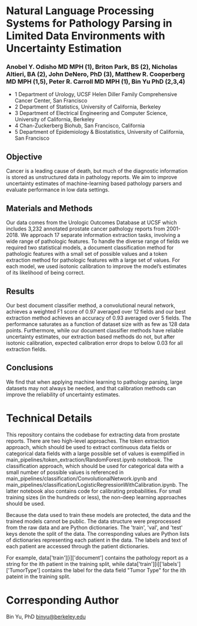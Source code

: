 # Natural Language Processing Systems for Pathology Parsing in Limited Data Environments with Uncertainty Estimation

### Anobel Y. Odisho MD MPH (1), Briton Park, BS (2), Nicholas Altieri, BA (2), John DeNero, PhD (3), Matthew R. Cooperberg MD MPH (1,5), Peter R. Carroll MD MPH (1), Bin Yu PhD (2,3,4)

- 1 Department of Urology, UCSF Helen Diller Family Comprehensive Cancer Center, San Francisco
- 2 Department of Statistics, University of California, Berkeley
- 3 Department of Electrical Engineering and Computer Science, University of California, Berkeley
- 4 Chan-Zuckerberg Biohub, San Francisco, California
- 5 Department of Epidemiology & Biostatistics, University of California, San Francisco

## Objective
Cancer is a leading cause of death, but much of the diagnostic information is stored as unstructured data in pathology reports. We aim to improve uncertainty estimates of machine-learning based pathology parsers and evaluate performance in low data settings.

## Materials and Methods
Our data comes from the Urologic Outcomes Database at UCSF which includes 3,232 annotated prostate cancer pathology reports from 2001-2018. We approach 17 separate information extraction tasks, involving a wide range of pathologic features. To handle the diverse range of fields we required two statistical models, a document classification method for pathologic features with a small set of possible values and a token extraction method for pathologic features with a large set of values. For each model, we used isotonic calibration to improve the model’s estimates of its likelihood of being correct. 

## Results
Our best document classifier method, a convolutional neural network, achieves a weighted F1 score of 0.97 averaged over 12 fields and our best extraction method achieves an accuracy of 0.93 averaged over 5 fields. The performance saturates as a function of dataset size with as few as 128 data points. Furthermore, while our document classifier methods have reliable uncertainty estimates, our extraction based methods do not, but after isotonic calibration, expected calibration error drops to below 0.03 for all extraction fields. 

## Conclusions
We find that when applying machine learning to pathology parsing, large datasets may not always be needed, and that calibration methods can improve the reliability of uncertainty estimates.


# Technical Details
This repository contains the codebase for extracting data from prostate reports. There are two high-level approaches. The token extraction approach, which should be used to extract continuous data fields or categorical data fields with a large possible set of values is exemplified in main_pipelines/token_extraction/RandomForest.ipynb notebook. The classification approach, which should be used for categorical data with a small number of possible values is referenced in main_pipelines/classification/ConvolutionalNetwork.ipynb and main_pipelines/classification/LogisticRegressionWithCalibration.ipynb. The latter notebook also contains code for calibrating probabilities. For small training sizes (in the hundreds or less), the non-deep learning approaches should be used.

Because the data used to train these models are protected, the data and the trained models cannot be public. The data structure were preprocessed from the raw data and are Python dictionaries. The 'train', 'val', and 'test' keys denote the split of the data. The corresponding values are Python lists of dictionaries representing each patient in the data. The labels and text of each patient are accessed through the patient dictionaries. 

For example, data['train'][i]['document'] contains the pathology report as a string for the ith patient in the training split, while data['train'][i]['labels']['TumorType'] contains the label for the data field "Tumor Type" for the ith pateint in the training split. 


# Corresponding Author
Bin Yu, PhD
binyu@berkeley.edu

